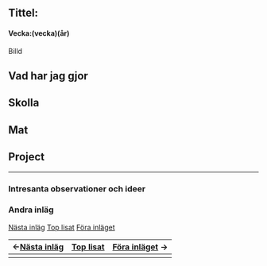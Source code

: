 ## Tittel:

#### Vecka:(vecka)(år)

Billd

## Vad har jag gjor

## Skolla

## Mat

## Project

---

### Intresanta observationer och ideer

### Andra inläg

[Nästa inläg](https://caspian.rosengren.nu/blog/.html)  [Top lisat](https://caspian.rosengren.nu/blog.html)  [Föra inläget](https://caspian.rosengren.nu/blog/.html)


| <-[Nästa inläg](https://caspian.rosengren.nu/blog/.html) | [Top lisat](https://caspian.rosengren.nu/blog.html) | [Föra inläget](https://caspian.rosengren.nu/blog/.html) -> |
| ------------------------------------------------------------ | ----------------------------------------------------- | -------------------------------------------------------------- |
|                                                            |                                                     |                                                              |
